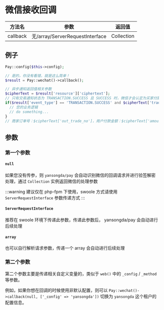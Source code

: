 # 微信接收回调

|   方法名    |               参数               |    返回值     |
|:--------:|:------------------------------:|:----------:|
| callback | 无/array/ServerRequestInterface | Collection |

## 例子

```php
Pay::config($this->config);

// 是的，你没有看错，就是这么简单！
$result = Pay::wechat()->callback();

// 异步通知返回值相关参数
$cipherText = $result['resource']['ciphertext'];
// 只有交易通知状态为 TRANSACTION.SUCCESS 且 SUCCESS 时，微信才会认定为买家付款成功。
if($result['event_type'] == 'TRANSACTION.SUCCESS' and $cipherText['trade_state'] == 'SUCCESS'){
  // 您的业务逻辑
  // do something...
}
// 商家订单号：$cipherText['out_trade_no']，用户付款金额：$cipherText['amount']['payer_total']
```

## 参数

### 第一个参数

#### `null`

如果您没有传参，则 `yansongda/pay` 会自动识别微信的回调请求并进行验签解密处理，通过 `Collection` 实例返回微信的处理参数

:::warning
建议仅在 php-fpm 下使用，swoole 方式请使用 `ServerRequestInterface` 参数传递方式
:::

#### `ServerRequestInterface`

推荐在 swoole 环境下传递此参数，传递此参数后， yansongda/pay 会自动进行后续处理

#### `array`

也可以自行解析请求参数，传递一个 array 会自动进行后续处理

### 第二个参数

第二个参数主要是传递相关自定义变量的，类似于 `web()` 中的 `_config` / `_method` 等参数。

例如，如果你想在回调的时候使用非默认配置，则可以 `Pay::wechat()->callback(null, ['_config' => 'yansongda'])` 切换为 `yansongda` 这个租户的配置信息。
